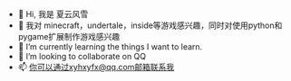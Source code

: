 - 👋 Hi, 我是 夏云风雪
- 👀 我对 minecraft，undertale，inside等游戏感兴趣，同时对使用python和 pygame扩展制作游戏感兴趣
- 🌱 I’m currently learning the things I want to learn.
- 💞️ I’m looking to collaborate on QQ
- 📫 你可以通过xyhxyfx@qq.com邮箱联系我

<!---
XYDX003/XYDX003 is a ✨ special ✨ repository because its `README.md` (this file) appears on your GitHub profile.
You can click the Preview link to take a look at your changes.
--->
